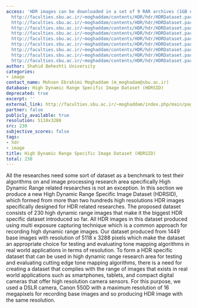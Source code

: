 ```yaml
---
access: 'HDR images can be downloaded in a set of 9 RAR archives (1GB each): Link:
  http://faculties.sbu.ac.ir/~moghaddam/contents/HDR/hdr/HDRDataset.part01.rar Link:
  http://faculties.sbu.ac.ir/~moghaddam/contents/HDR/hdr/HDRDataset.part02.rar Link:
  http://faculties.sbu.ac.ir/~moghaddam/contents/HDR/hdr/HDRDataset.part03.rar Link:
  http://faculties.sbu.ac.ir/~moghaddam/contents/HDR/hdr/HDRDataset.part04.rar Link:
  http://faculties.sbu.ac.ir/~moghaddam/contents/HDR/hdr/HDRDataset.part05.rar Link:
  http://faculties.sbu.ac.ir/~moghaddam/contents/HDR/hdr/HDRDataset.part06.rar Link:
  http://faculties.sbu.ac.ir/~moghaddam/contents/HDR/hdr/HDRDataset.part07.rar Link:
  http://faculties.sbu.ac.ir/~moghaddam/contents/HDR/hdr/HDRDataset.part08.rar Link:
  http://faculties.sbu.ac.ir/~moghaddam/contents/HDR/hdr/HDRDataset.part09.rar'
author: Shahid Beheshti University
categories:
- image
contact_name: Mohsen Ebrahimi Moghaddam (m_moghadam@sbu.ac.ir)
database: High Dynamic Range Specific Image Dataset (HDRSID)
deprecated: true
excerpt: ''
external_link: http://faculties.sbu.ac.ir/~moghaddam/index.php/main/page/10
partner: false
publicly_available: true
resolution: 5118x3288
src: 230
subjective_scores: false
tags:
- hdr
- image
title: High Dynamic Range Specific Image Dataset (HDRSID)
total: 230
---
```


All the researches need some sort of dataset as a benchmark to test their algorithms on and image processing research area specifically High Dynamic Range related researches is not an exception. In this section we produce a new High Dynamic Range Specific Image Dataset (HDRSID), which formed from more than two hundreds high resolutions HDR images specifically designed for HDR related researches. The proposed dataset consists of 230 high dynamic range images that make it the biggest HDR specific dataset introduced so far. All HDR images in this dataset produced using multi exposure capturing technique which is a common approach for recording high dynamic range images. Our dataset produced from 1449 base images with resolution of 5118 x 3288 pixels which make the dataset an appropriate choice for testing and evaluating tone mapping algorithms in real world applications in terms of resolution. To form a HDR specific dataset that can be used in high dynamic range research area for testing and evaluating cutting edge tone mapping algorithms, there is a need for creating a dataset that complies with the range of images that exists in real world applications such as smartphones, tablets, and compact digital cameras that offer high resolution camera sensors. For this purpose, we used a DSLR camera, Canon 550D with a maximum resolution of 16 megapixels for recording base images and so producing HDR image with the same resolution.